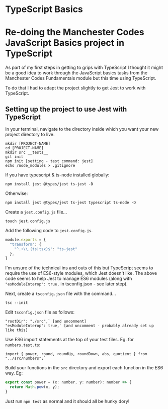 # TypeScript Basics

# Re-doing the Manchester Codes JavaScript Basics project in TypeScript

As part of my first steps in getting to grips with TypeScript I thought it might be a good idea to work through the JavaScript basics tasks from the Manchester Codes Fundamentals module but this time using TypeScript.

To do that I had to adapt the project slightly to get Jest to work with TypeScript.

## Setting up the project to use Jest with TypeScript

In your terminal, navigate to the directory inside which you want your new project directory to live.

    mkdir [PROJECT-NAME]
    cd [PROJECT-NAME]
    mkdir src __tests__
    git init
    npm init [setting - test command: jest]
    echo /node_modules > .gitignore

If you have typescript & ts-node installed globally:

    npm install jest @types/jest ts-jest -D
Otherwise:

    npm install jest @types/jest ts-jest typescript ts-node -D

Create a `jest.config.js` file...

    touch jest.config.js

Add the following code to `jest.config.js`.

```javascript
module.exports = {
  "transform": {
    "^.+\\.(ts|tsx)$": "ts-jest"
  },
}
```

I'm unsure of the technical ins and outs of this but TypeScript seems to require the use of ES6-style modules, which Jest doesn't like. The above code seems to help Jest to manage ES6 modules (along with `"esModuleInterop": true,` in tsconfig.json - see later step).


Next, create a `tsconfig.json` file with the command...

    tsc --init


Edit `tsconfig.json` file as follows:

    "rootDir": "./src",` [and uncomment]
    "esModuleInterop": true,` [and uncomment - probably already set up like this]

Use ES6 import statements at the top of your test files. Eg. for `numbers.test.ts`:

    import { power, round, roundUp, roundDown, abs, quotient } from "../src/numbers";`

Build your functions in the `src` directory and export each function in the ES6 way. Eg:

```javascript
export const power = (x: number, y: number): number => {
  return Math.pow(x, y);
}
``` 

Just run `npm test` as normal and it should all be hunky dory!
